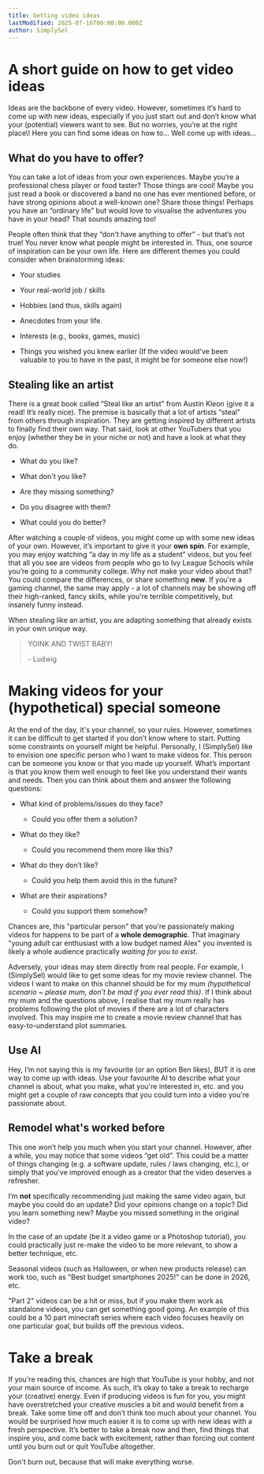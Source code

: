 ```yaml
---
title: Getting video ideas
lastModified: 2025-07-16T00:00:00.000Z
author: SimplySel
---
```

# A short guide on how to get video ideas

Ideas are the backbone of every video. However, sometimes it’s hard to come up with new ideas, especially if you just start out and don’t know what your (potential) viewers want to see. But no worries, you’re at the right place\\! Here you can find some ideas on how to… Well come up with ideas…

## What do you have to offer?

You can take a lot of ideas from your own experiences. Maybe you’re a professional chess player or food taster? Those things are cool! Maybe you just read a book or discovered a band no one has ever mentioned before, or have strong opinions about a well-known one? Share those things! Perhaps you have an “ordinary life” but would love to visualise the adventures you have in your head? That sounds amazing too! 

People often think that they “don’t have anything to offer” - but that’s not true! You never know what people might be interested in. Thus, one source of inspiration can be your own life. Here are different themes you could consider when brainstorming ideas:

*   Your studies
    
*   Your real-world job / skills
    
*   Hobbies (and thus, skills again)
    
*   Anecdotes from your life.
    
*   Interests (e.g., books, games, music)
    
*   Things you wished you knew earlier (If the video would've been valuable to you to have in the past, it might be for someone else now!)
    

## Stealing like an artist

There is a great book called “Steal like an artist” from Austin Kleon (give it a read! It’s really nice). The premise is basically that a lot of artists “steal” from others through inspiration. They are getting inspired by different artists to finally find their own way. That said, look at other YouTubers that you enjoy (whether they be in your niche or not) and have a look at what they do.

*   What do you like?
    
*   What don't you like?
    
*   Are they missing something? 
    
*   Do you disagree with them? 
    
*   What could you do better?
    

After watching a couple of videos, you might come up with some new ideas of your own. However, it’s important to give it your **own spin**. For example, you may enjoy watching “a day in my life as a student” videos, but you feel that all you see are videos from people who go to Ivy League Schools while you’re going to a community college. Why not make your video about that? You could compare the differences, or share something **new**. If you're a gaming channel, the same may apply - a lot of channels may be showing off their high-ranked, fancy skills, while you're terrible competitively, but insanely funny instead.

When stealing like an artist, you are adapting something that already exists in your own unique way.

> YOINK AND TWIST BABY!
> 
> \- Ludwig

# Making videos for your (hypothetical) special someone

At the end of the day, it's your channel, so your rules. However, sometimes it can be difficult to get started if you don’t know where to start. Putting some constraints on yourself might be helpful. Personally, I (SimplySel) like to envision one specific person who I want to make videos for. This person can be someone you know or that you made up yourself. What’s important is that you know them well enough to feel like you understand their wants and needs. Then you can think about them and answer the following questions:

*   What kind of problems/issues do they face?
    
    *   Could you offer them a solution?
        
*   What do they like?
    
    *   Could you recommend them more like this?
        
*   What do they don’t like?
    
    *   Could you help them avoid this in the future? 
        
*   What are their aspirations?
    
    *   Could you support them somehow? 
        

Chances are, this "particular person" that you're passionately making videos for happens to be part of a **whole demographic**. That imaginary "young adult car enthusiast with a low budget named Alex" you invented is likely a whole audience practically _waiting for you to exist_.

Adversely, your ideas may stem directly from real people. For example, I (SimplySel) would like to get some ideas for my movie review channel. The videos I want to make on this channel should be for my mum _(hypothetical scenario ~ please mum, don’t be mad if you ever read this)_. If I think about my mum and the questions above, I realise that my mum really has problems following the plot of movies if there are a lot of characters involved. This may inspire me to create a movie review channel that has easy-to-understand plot summaries.

## Use AI

Hey, I’m not saying this is my favourite (or an option Ben likes), BUT it is one way to come up with ideas. Use your favourite AI to describe what your channel is about, what you make, what you're interested in, etc. and you might get a couple of raw concepts that you could turn into a video you're passionate about.

## Remodel what's worked before

This one won’t help you much when you start your channel. However, after a while, you may notice that some videos “get old”. This could be a matter of things changing (e.g. a software update, rules / laws changing, etc.), or simply that you've improved enough as a creator that the video deserves a refresher.

I’m **not** specifically recommending just making the same video again, but maybe you could do an update? Did your opinions change on a topic? Did you learn something new? Maybe you missed something in the original video?

In the case of an update (be it a video game or a Photoshop tutorial), you could practically just re-make the video to be more relevant, to show a better technique, etc.

Seasonal videos (such as Halloween, or when new products release) can work too, such as "Best budget smartphones 2025!" can be done in 2026, etc.

"Part 2" videos can be a hit or miss, but if you make them work as standalone videos, you can get something good going. An example of this could be a 10 part minecraft series where each video focuses heavily on one particular goal, but builds off the previous videos.

# Take a break

If you're reading this, chances are high that YouTube is your hobby, and not your main source of income. As such, it’s okay to take a break to recharge your (creative) energy. Even if producing videos is fun for you, you might have overstretched your creative muscles a bit and would benefit from a break. Take some time off and don’t think too much about your channel. You would be surprised how much easier it is to come up with new ideas with a fresh perspective. It’s better to take a break now and then, find things that inspire you, and come back with excitement, rather than forcing out content until you burn out or quit YouTube altogether.

Don't burn out, because that will make everything worse.